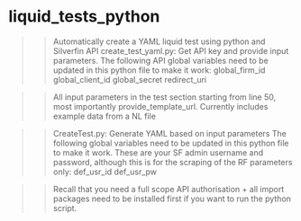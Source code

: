 # liquid_tests_python
>> Automatically create a YAML liquid test using python and Silverfin API
>> create_test_yaml.py: Get API key and provide input parameters.
>> The following API global variables need to be updated in this python file to make it work:
   >> global_firm_id
   >> global_client_id
   >> global_secret
   >> redirect_uri

>> All input parameters in the test section starting from line 50, most importantly provide_template_url. Currently includes example data from a NL file

>> CreateTest.py: Generate YAML based on input parameters
>> The following global variables need to be updated in this python file to make it work.
>> These are your SF admin username and password, although this is for the scraping of the RF parameters only:
   >> def_usr_id 
   >> def_usr_pw 

>> Recall that you need a full scope API authorisation + all import packages need to be installed first if you want to run the python script.
